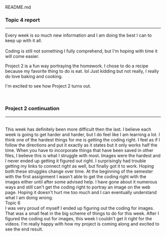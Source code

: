 README.md

<h3>Topic 4 report</h3>
<hr />
Every week is so much new information and I am doing the best I can to keep up with it all.
<br />
<br />
Coding is still not something I fully comprehend, but I'm hoping with time it will come easier.
<br />

Project 2 is a fun way portraying the homework. I chose to do a recipe because my favorite thing to do is eat. lol Just kidding but not really, I really do love baking and cooking.
<br />

I'm excited to see how Project 2 turns out.

<br/>
<h3>Project 2 continuation</h3>
<hr />
<br/>
This week has definitely been more difficult then the last. I believe each week is going to get harder and harder, but I do feel like I am learning a lot. I think one of the hardest things for me is getting the coding right. I feel as if I follow the directions and put it exactly as it states but it only works half the time. When you have to incorporate things that have been saved in other files, I believe this is what I struggle with most. Images were the hardest and I never ended up getting it figured out right. I surprisingly had trouble getting my links to connect right as well, but finally got it to work. Hoping both these struggles change over time. At the beginning of the semester with the first assignment I wasn't able to get the coding right with the images either until after some advised help. I have gone about it numerous ways and still can't get the coding right to portray an image on the web page. Hoping it doesn't hurt me too much and I can eventually understand what I am doing wrong.

<br>
Topic 6
<br/>
I was very proud of myself I ended up figuring out the coding for images. That was a small feat in the big scheme of things to do for this week. After I figured the coding out for images, this week I couldn't get it right for the videos. I'm really happy with how my project is coming along and excited to see the end result.
